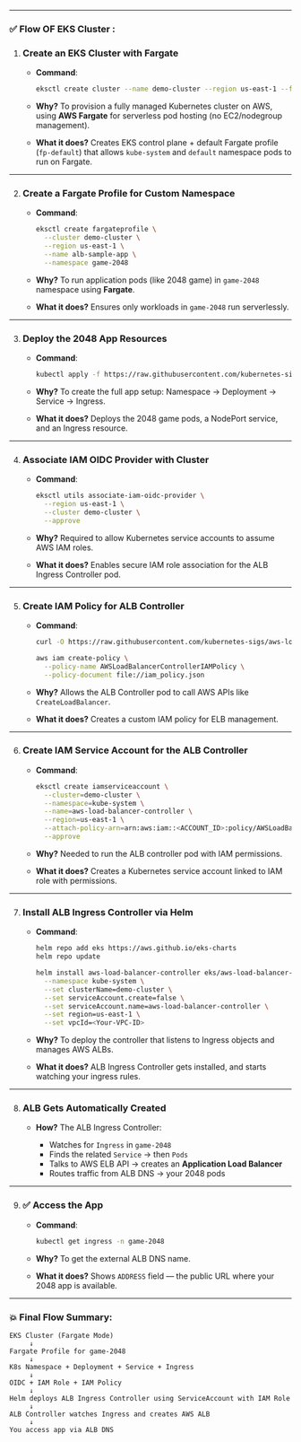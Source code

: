 
---

### ✅ Flow OF EKS Cluster :

1. ### **Create an EKS Cluster with Fargate**

   * **Command**:

     ```bash
     eksctl create cluster --name demo-cluster --region us-east-1 --fargate
     ```
   * **Why?**
     To provision a fully managed Kubernetes cluster on AWS, using **AWS Fargate** for serverless pod hosting (no EC2/nodegroup management).
   * **What it does?**
     Creates EKS control plane + default Fargate profile (`fp-default`) that allows `kube-system` and `default` namespace pods to run on Fargate.

---

2. ### **Create a Fargate Profile for Custom Namespace**

   * **Command**:

     ```bash
     eksctl create fargateprofile \
       --cluster demo-cluster \
       --region us-east-1 \
       --name alb-sample-app \
       --namespace game-2048
     ```
   * **Why?**
     To run application pods (like 2048 game) in `game-2048` namespace using **Fargate**.
   * **What it does?**
     Ensures only workloads in `game-2048` run serverlessly.

---

3. ### **Deploy the 2048 App Resources**

   * **Command**:

     ```bash
     kubectl apply -f https://raw.githubusercontent.com/kubernetes-sigs/aws-load-balancer-controller/v2.5.4/docs/examples/2048/2048_full.yaml
     ```
   * **Why?**
     To create the full app setup: Namespace → Deployment → Service → Ingress.
   * **What it does?**
     Deploys the 2048 game pods, a NodePort service, and an Ingress resource.

---

4. ### **Associate IAM OIDC Provider with Cluster**

   * **Command**:

     ```bash
     eksctl utils associate-iam-oidc-provider \
       --region us-east-1 \
       --cluster demo-cluster \
       --approve
     ```
   * **Why?**
     Required to allow Kubernetes service accounts to assume AWS IAM roles.
   * **What it does?**
     Enables secure IAM role association for the ALB Ingress Controller pod.

---

5. ### **Create IAM Policy for ALB Controller**

   * **Command**:

     ```bash
     curl -O https://raw.githubusercontent.com/kubernetes-sigs/aws-load-balancer-controller/v2.11.0/docs/install/iam_policy.json

     aws iam create-policy \
       --policy-name AWSLoadBalancerControllerIAMPolicy \
       --policy-document file://iam_policy.json
     ```
   * **Why?**
     Allows the ALB Controller pod to call AWS APIs like `CreateLoadBalancer`.
   * **What it does?**
     Creates a custom IAM policy for ELB management.

---

6. ### **Create IAM Service Account for the ALB Controller**

   * **Command**:

     ```bash
     eksctl create iamserviceaccount \
       --cluster=demo-cluster \
       --namespace=kube-system \
       --name=aws-load-balancer-controller \
       --region=us-east-1 \
       --attach-policy-arn=arn:aws:iam::<ACCOUNT_ID>:policy/AWSLoadBalancerControllerIAMPolicy \
       --approve
     ```
   * **Why?**
     Needed to run the ALB controller pod with IAM permissions.
   * **What it does?**
     Creates a Kubernetes service account linked to IAM role with permissions.

---

7. ### **Install ALB Ingress Controller via Helm**

   * **Command**:

     ```bash
     helm repo add eks https://aws.github.io/eks-charts
     helm repo update

     helm install aws-load-balancer-controller eks/aws-load-balancer-controller \
       --namespace kube-system \
       --set clusterName=demo-cluster \
       --set serviceAccount.create=false \
       --set serviceAccount.name=aws-load-balancer-controller \
       --set region=us-east-1 \
       --set vpcId=<Your-VPC-ID>
     ```
   * **Why?**
     To deploy the controller that listens to Ingress objects and manages AWS ALBs.
   * **What it does?**
     ALB Ingress Controller gets installed, and starts watching your ingress rules.

---

8. ### **ALB Gets Automatically Created**

   * **How?**
     The ALB Ingress Controller:

     * Watches for `Ingress` in `game-2048`
     * Finds the related `Service` → then `Pods`
     * Talks to AWS ELB API → creates an **Application Load Balancer**
     * Routes traffic from ALB DNS → your 2048 pods

---

9. ### ✅ **Access the App**

   * **Command**:

     ```bash
     kubectl get ingress -n game-2048
     ```
   * **Why?**
     To get the external ALB DNS name.
   * **What it does?**
     Shows `ADDRESS` field — the public URL where your 2048 app is available.

---

### 💥 Final Flow Summary:

```text
EKS Cluster (Fargate Mode)
     ↓
Fargate Profile for game-2048
     ↓
K8s Namespace + Deployment + Service + Ingress
     ↓
OIDC + IAM Role + IAM Policy
     ↓
Helm deploys ALB Ingress Controller using ServiceAccount with IAM Role
     ↓
ALB Controller watches Ingress and creates AWS ALB
     ↓
You access app via ALB DNS
```
